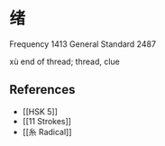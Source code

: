 # 绪
Frequency 1413
General Standard 2487

xù
end of thread; thread, clue

## References
- [[HSK 5]]
- [[11 Strokes]]
- [[糸 Radical]]